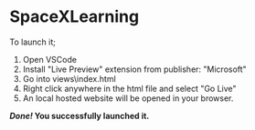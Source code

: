 # SpaceXLearning

To launch it; 
1. Open VSCode
2. Install "Live Preview" extension from publisher: "Microsoft"
3. Go into views\index.html
4. Right click anywhere in the html file and select "Go Live"
5. An local hosted website will be opened in your browser.
   
***Done!* You successfully launched it.**
